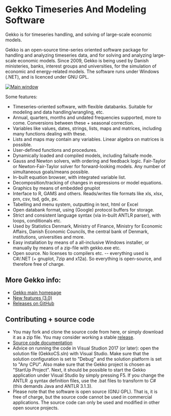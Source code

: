 # Gekko Timeseries And Modeling Software
Gekko is for timeseries handling, and solving of large-scale economic models.

Gekko is an open-source time-series oriented software package for handling and analyzing timeseries data, and for solving and analyzing large-scale economic models. Since 2009, Gekko is being used by Danish ministeries, banks, interest groups and universities, for the simulation of economic and energy-related models. The software runs under Windows (.NET), and is licenced under GNU GPL.

[![Main window](https://github.com/thomsen67/GekkoTimeseries/blob/master/Diverse/main1.png "Main window")](https://github.com/thomsen67/GekkoTimeseries/blob/master/Diverse/main2.png "Main window")

Some features:
* Timeseries-oriented software, with flexible databanks. Suitable for modeling and data handling/wrangling, etc.
* Annual, quarters, months and undated frequencies supported, more to come. Conversions between these + seasonal correction.
* Variables like values, dates, strings, lists, maps and matrices, including many functions dealing with these.
* Lists and maps may contain any variables. Linear algebra on matrices is possible.
* User-defined functions and procedures.
* Dynamically loaded and compiled models, including failsafe mode.
* Gauss and Newton solvers, with ordering and feedback logic. Fair-Taylor or Newton-Fair-Taylor solver for forward-looking models. Any number of simultaneous goals/means possible.
* In-built equation browser, with integrated variable list.
* Decomposition/tracking of changes in expressions or model equations.
* Graphics by means of embedded gnuplot
* Interface to R, GAMS and others. Reads/writes file formats like xls, xlsx, prn, csv, tsd, gdx, px.
* Tabelling and menu system, outputting in text, html or Excel
* Open databank format, using (Google) protocol buffers for storage.
* Strict and consistent language syntax (via in-built ANTLR parser), with loops, conditionals etc.
* Used by Statistics Denmark, Ministry of Finance, Ministry for Economic Affairs, Danish Economic Councils, the central bank of Denmark, institutions, universities and more.
* Easy installation by means of a all-inclusive Windows installer, or manually by means of a zip-file with gekko.exe etc.
* Open source. No licenses to compilers etc. -- everything used is C#/.NET (+ gnuplot, 7zip and x12a). So everything is open-source, and therefore free of charge.

## More Gekko info:
* [Gekko main homepage](http://www.t-t.dk/gekko)
* [New features (3.0)](http://t-t.dk/gekko/docs/user-manual/index.html?i_new_features.htm)
* [Releases on GitHub](https://github.com/thomsen67/GekkoTimeseries/releases)

## Contributing + source code
* You may fork and clone the source code from here, or simply download it as a zip file. You may consider working a stable [release](https://github.com/thomsen67/GekkoTimeseries/releases).
* [Source code documentation](http://t-t.dk/gekko/source-code-doc)
* Advice on running the code in Visual Studion 2017 (or later): open the solution file (GekkoCS.sln) with Visual Studio. Make sure that the solution configuration is set to "Debug" and the solution platform is set to "Any CPU". Also make sure that the Gekko project is chosen as "StartUp Project". Next, it should be possible to start the Gekko application under Visual Studio by simply pressing F5. If you change the ANTLR .g syntax definition files, use the .bat files to transform to C# (this demands Java and ANTLR 3.1.3).
* Please note that the software is open source (GNU GPL). That is, it is free of charge, but the source code cannot be used in commercial applications. The source code can only be used and modified in other open source projects.

